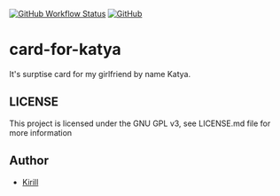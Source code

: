 [![GitHub Workflow Status](https://img.shields.io/github/workflow/status/steelWinds/card-for-katya/lintCheck)](https://actions-badge.atrox.dev/steelWinds/card-for-katya/goto?ref=main)
[![GitHub](https://img.shields.io/github/license/steelWinds/card-for-katya?color=#45bf17&style=popout-square)](https://github.com/steelWinds/card-for-katya/blob/main/LICENSE)

# card-for-katya

It's surptise card for my girlfriend by name Katya.

## LICENSE 

This project is licensed under the GNU GPL v3, see LICENSE.md file for more information

## Author 

- [Kirill](https://github.com/steelWinds)

